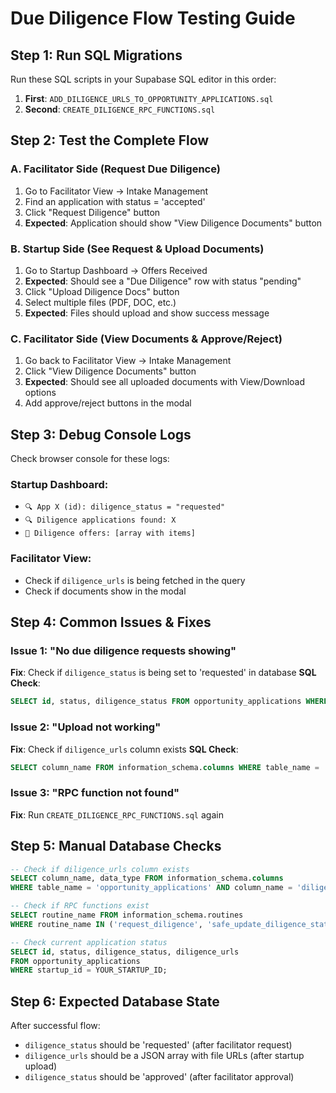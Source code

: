 # Due Diligence Flow Testing Guide

## Step 1: Run SQL Migrations

Run these SQL scripts in your Supabase SQL editor in this order:

1. **First**: `ADD_DILIGENCE_URLS_TO_OPPORTUNITY_APPLICATIONS.sql`
2. **Second**: `CREATE_DILIGENCE_RPC_FUNCTIONS.sql`

## Step 2: Test the Complete Flow

### A. Facilitator Side (Request Due Diligence)
1. Go to Facilitator View → Intake Management
2. Find an application with status = 'accepted'
3. Click "Request Diligence" button
4. **Expected**: Application should show "View Diligence Documents" button

### B. Startup Side (See Request & Upload Documents)
1. Go to Startup Dashboard → Offers Received
2. **Expected**: Should see a "Due Diligence" row with status "pending"
3. Click "Upload Diligence Docs" button
4. Select multiple files (PDF, DOC, etc.)
5. **Expected**: Files should upload and show success message

### C. Facilitator Side (View Documents & Approve/Reject)
1. Go back to Facilitator View → Intake Management
2. Click "View Diligence Documents" button
3. **Expected**: Should see all uploaded documents with View/Download options
4. Add approve/reject buttons in the modal

## Step 3: Debug Console Logs

Check browser console for these logs:

### Startup Dashboard:
- `🔍 App X (id): diligence_status = "requested"`
- `🔍 Diligence applications found: X`
- `🎯 Diligence offers: [array with items]`

### Facilitator View:
- Check if `diligence_urls` is being fetched in the query
- Check if documents show in the modal

## Step 4: Common Issues & Fixes

### Issue 1: "No due diligence requests showing"
**Fix**: Check if `diligence_status` is being set to 'requested' in database
**SQL Check**: 
```sql
SELECT id, status, diligence_status FROM opportunity_applications WHERE startup_id = YOUR_STARTUP_ID;
```

### Issue 2: "Upload not working"
**Fix**: Check if `diligence_urls` column exists
**SQL Check**:
```sql
SELECT column_name FROM information_schema.columns WHERE table_name = 'opportunity_applications' AND column_name = 'diligence_urls';
```

### Issue 3: "RPC function not found"
**Fix**: Run `CREATE_DILIGENCE_RPC_FUNCTIONS.sql` again

## Step 5: Manual Database Checks

```sql
-- Check if diligence_urls column exists
SELECT column_name, data_type FROM information_schema.columns 
WHERE table_name = 'opportunity_applications' AND column_name = 'diligence_urls';

-- Check if RPC functions exist
SELECT routine_name FROM information_schema.routines 
WHERE routine_name IN ('request_diligence', 'safe_update_diligence_status');

-- Check current application status
SELECT id, status, diligence_status, diligence_urls 
FROM opportunity_applications 
WHERE startup_id = YOUR_STARTUP_ID;
```

## Step 6: Expected Database State

After successful flow:
- `diligence_status` should be 'requested' (after facilitator request)
- `diligence_urls` should be a JSON array with file URLs (after startup upload)
- `diligence_status` should be 'approved' (after facilitator approval)
